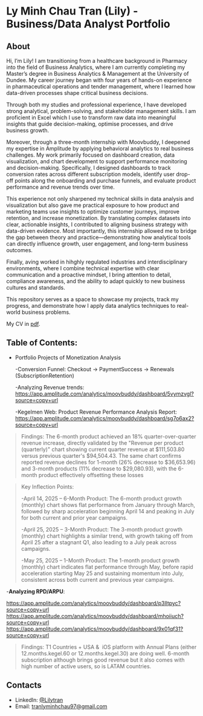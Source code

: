 # Ly Minh Chau Tran (Lily) - Business/Data Analyst Portfolio
## About
Hi, I’m Lily! I am transitioning from a healthcare background in Pharmacy into the field of Business Analytics, where I am currently completing my Master’s degree in Business Analytics & Management at the University of Dundee. My career journey began with four years of hands-on experience in pharmaceutical operations and tender management, where I learned how data-driven processes shape critical business decisions.

Through both my studies and professional experience, I have developed strong analytical, problem-solving, and stakeholder management skills. I am proficient in Excel which I use to transform raw data into meaningful insights that guide decision-making, optimise processes, and drive business growth.

Moreover, through a three-month internship with Moovbuddy, I deepened my expertise in Amplitude by applying behavioral analytics to real business challenges. My work primarily focused on dashboard creation, data visualization, and chart development to support performance monitoring and decision-making. Specifically, I designed dashboards to track conversion rates across different subscription models, identify user drop-off points along the onboarding and purchase funnels, and evaluate product performance and revenue trends over time.

This experience not only sharpened my technical skills in data analysis and visualization but also gave me practical exposure to how product and marketing teams use insights to optimize customer journeys, improve retention, and increase monetization. By translating complex datasets into clear, actionable insights, I contributed to aligning business strategy with data-driven evidence. Most importantly, this internship allowed me to bridge the gap between theory and practice—demonstrating how analytical tools can directly influence growth, user engagement, and long-term business outcomes.

Finally, aving worked in hihghly regulated industries and interdisciplinary environments, where I combine technical expertise with clear communication and a proactive mindset, I bring attention to detail, compliance awareness, and the ability to adapt quickly to new business cultures and standards.

This repository serves as a space to showcase my projects, track my progress, and demonstrate how I apply data analytics techniques to real-world business problems.

My CV in [pdf](https://github.com/chairmanmeow97/Lily-porfolio/blob/main/Resume%20-%20Ly%20Minh%20Chau%20Tran.pdf).

## Table of Contents: 
- Portfolio Projects of Monetization Analysis
  
  -Conversion Funnel: Checkout → PaymentSuccess → Renewals (SubscriptionRetention)

  -Analyzing Revenue trends: https://app.amplitude.com/analytics/moovbuddy/dashboard/5vymzvgl?source=copy+url

  -Kegelmen Web: Product Revenue Performance Analysis Report: https://app.amplitude.com/analytics/moovbuddy/dashboard/sg7o6ax2?source=copy+url
  
>Findings: The 6-month product achieved an 18% quarter-over-quarter revenue increase, directly validated by the "Revenue per product (quarterly)" chart showing current quarter revenue at $111,503.80 versus previous quarter's $94,504.43. The same chart confirms reported revenue declines for 1-month (26% decrease to $36,653.96) and 3-month products (11% decrease to $29,080.93), with the 6-month product effectively offsetting these losses

>Key Inflection Points:
>
>-April 14, 2025 – 6-Month Product: The 6-month product growth (monthly) chart shows flat performance from January through March, followed by sharp acceleration beginning April 14 and peaking in July for both current and prior year campaigns.
>
>-April 25, 2025 – 3-Month Product: The 3-month product growth (monthly) chart highlights a similar trend, with growth taking off from April 25 after a stagnant Q1, also leading to a July peak across campaigns.
>
>-May 25, 2025 – 1-Month Product: The 1-month product growth (monthly) chart indicates flat performance through May, before rapid acceleration starting May 25 and sustaining momentum into July, consistent across both current and previous year campaigns.


-**Analyzing RPD/ARPU**:

https://app.amplitude.com/analytics/moovbuddy/dashboard/p3lltpyc?source=copy+url
https://app.amplitude.com/analytics/moovbuddy/dashboard/mhoiiuch?source=copy+url
https://app.amplitude.com/analytics/moovbuddy/dashboard/9x01qf31?source=copy+url
>Findings:  T1 Countries + USA &  iOS platform with Annual Plans (either 12.months.kegel.60 or 12.months.kegel.30) are doing well. 6-month subscription although brings good revenue but it also comes with high number of active users, so is LATAM countries.

## Contacts
- LinkedIn: [@Lilytran](https://www.linkedin.com/in/ly-minh-chau-tran/)
- Email: tranlyminhchau97@gmail.com
